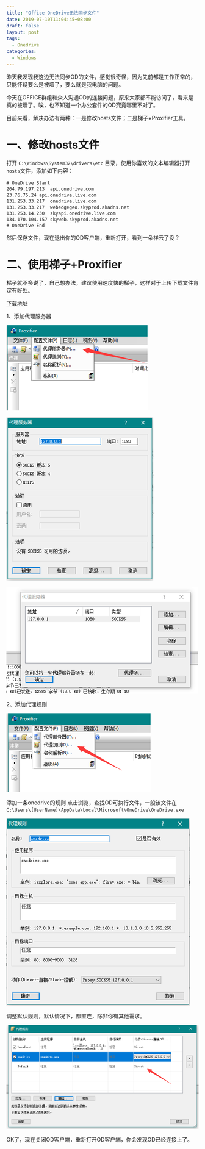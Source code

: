 ```yaml
---
title: "Office OneDrive无法同步文件"
date: 2019-07-10T11:04:45+08:00
draft: false
layout: post
tags: 
  - Onedrive
categories:
  - Windows
---
```


昨天我发现我这边无法同步OD的文件，感觉很奇怪，因为先前都是工作正常的，只能怀疑要么是被墙了，要么就是我电脑的问题。

今天在OFFICE群组和众人沟通OD的连接问题，原来大家都不能访问了，看来是真的被墙了。唉，也不知道一个办公套件的OD究竟哪里不对了。

目前来看，解决办法有两种：一是修改hosts文件；二是梯子+Proxifier工具。
<!--more-->

# 一、修改hosts文件
打开 `C:\Windows\System32\drivers\etc` 目录，使用你喜欢的文本编辑器打开`hosts`文件，添加如下内容：

```
# OneDrive Start
204.79.197.213	api.onedrive.com
23.76.75.24	api.onedrive.live.com
131.253.33.217	onedrive.live.com
131.253.33.217	webedgegeo.skyprod.akadns.net
131.253.14.230	skyapi.onedrive.live.com
134.170.104.157	skyweb.skyprod.akadns.net
# OneDrive End
```

然后保存文件，现在退出你的OD客户端，重新打开，看到一朵祥云了没？

# 二、使用梯子+Proxifier

梯子就不多说了，自己想办法，建议使用速度快的梯子，这样对于上传下载文件肯定有好处。

[下载地址](https://pan.istek.cc/down/004.other_software/Proxifier_342.zip "Proxifier")

1、添加代理服务器

![](https://raw.githubusercontent.com/istek/img/master/img20190710111959.png)

![](https://raw.githubusercontent.com/istek/img/master/img20190710112051.png)

![](https://raw.githubusercontent.com/istek/img/master/img20190710111852.png)

2、添加代理规则

![](https://raw.githubusercontent.com/istek/img/master/img20190710112132.png)

添加一条onedrive的规则
点击浏览，查找OD可执行文件，一般该文件在`C:\Users\[UserName]\AppData\Local\Microsoft\OneDrive\OneDrive.exe`

![](https://raw.githubusercontent.com/istek/img/master/img20190710112231.png)

调整默认规则，默认情况下，都直连，除非你有其他需求。

![](https://raw.githubusercontent.com/istek/img/master/img20190710112457.png)

OK了，现在关闭OD客户端，重新打开OD客户端，你会发现OD已经连接上了。
